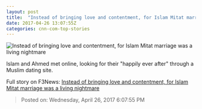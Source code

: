 ```yaml
---
layout: post
title:  "Instead of bringing love and contentment, for Islam Mitat marriage was a living nightmare"
date: 2017-04-26 13:07:55Z
categories: cnn-com-top-stories
---
```


![Instead of bringing love and contentment, for Islam Mitat marriage was a living nightmare](http://i2.cdn.cnn.com/cnnnext/dam/assets/170425101506-01-islam-mitat-super-tease.jpg)

Islam and Ahmed met online, looking for their "happily ever after" through a Muslim dating site.


Full story on F3News: [Instead of bringing love and contentment, for Islam Mitat marriage was a living nightmare](http://www.f3nws.com/n/yH24rC)

> Posted on: Wednesday, April 26, 2017 6:07:55 PM
